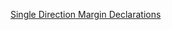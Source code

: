 [Single Direction Margin Declarations](https://csswizardry.com/2012/06/single-direction-margin-declarations/)

